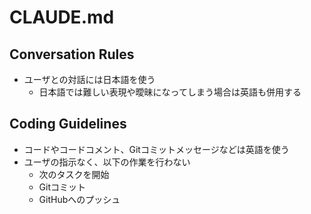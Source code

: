 # CLAUDE.md

## Conversation Rules

- ユーザとの対話には日本語を使う
  - 日本語では難しい表現や曖昧になってしまう場合は英語も併用する

## Coding Guidelines

- コードやコードコメント、Gitコミットメッセージなどは英語を使う
- ユーザの指示なく、以下の作業を行わない
  - 次のタスクを開始
  - Gitコミット
  - GitHubへのプッシュ
